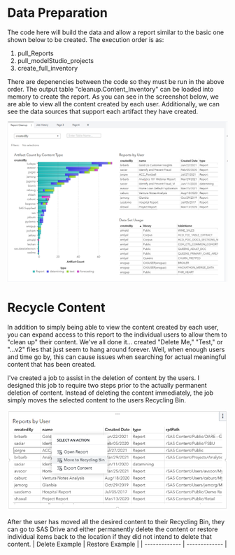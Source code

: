 # Data Preparation
The code here will build the data and allow a report similar to the basic one shown below to be created. The execution order is as:

1. pull_Reports
2. pull_modelStudio_projects
3. create_full_inventory

There are depenencies between the code so they must be run in the above order. The output table "cleanup.Content_Inventory" can be loaded into memory to create the report. As you can see in the screenshot below, we are able to view all the content created by each user. Additionally, we can see the data sources that support each artifact they have created.  

![Example Cleanup Report](/cleanup_report.png "cleanup image")

# Recycle Content
In addition to simply being able to view the content created by each user, you can expand access to this report to the individual users to allow them to "clean up" their content. We've all done it... created "Delete Me," "Test," or "...v2" files that just seem to hang around forever. Well, when enough users and time go by, this can cause issues when searching for actual meaningful content that has been created.

I've created a job to assist in the deletion of content by the users. I designed this job to require two steps prior to the actually permanent deletion of content. Instead of deleting the content immediately, the job simply moves the selected content to the users Recycling Bin. 

![Move To Recycle Bin](/Move-to-Recycle.png "recycleBin image")

After the user has moved all the desired content to their Recycling Bin, they can go to SAS Drive and either permanently delete the content or restore individual items back to the location if they did not intend to delete that content.
| Delete Example | Restore Example |
| ------------- | ------------- |



